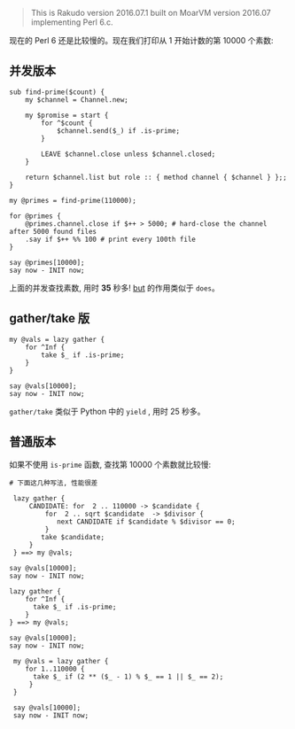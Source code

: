 > This is Rakudo version 2016.07.1 built on MoarVM version 2016.07
implementing Perl 6.c.

现在的 Perl 6 还是比较慢的。现在我们打印从 1 开始计数的第 10000 个素数:

## 并发版本

```perl6
sub find-prime($count) {
    my $channel = Channel.new;
    
    my $promise = start {
        for ^$count {
            $channel.send($_) if .is-prime;
        }
        
        LEAVE $channel.close unless $channel.closed;
    }
    
    return $channel.list but role :: { method channel { $channel } };;
}

my @primes = find-prime(110000);

for @primes {
    @primes.channel.close if $++ > 5000; # hard-close the channel after 5000 found files
    .say if $++ %% 100 # print every 100th file
}

say @primes[10000];
say now - INIT now;
```

上面的并发查找素数, 用时 **35** 秒多! [but](https://raw.githubusercontent.com/perl6/specs/master/S14-roles-and-parametric-types.pod) 的作用类似于 `does`。

## gather/take 版

```perl6
my @vals = lazy gather {
    for ^Inf {
        take $_ if .is-prime;
    }
}

say @vals[10000];
say now - INIT now;
```

`gather/take` 类似于 Python 中的 `yield` , 用时 25 秒多。

## 普通版本

如果不使用 `is-prime` 函数, 查找第 10000 个素数就比较慢: 

```perl6
# 下面这几种写法, 性能很差

 lazy gather {
     CANDIDATE: for  2 .. 110000 -> $candidate {
    	 for  2 .. sqrt $candidate  -> $divisor {
    		next CANDIDATE if $candidate % $divisor == 0;
    	 }
    	take $candidate;
     }
 } ==> my @vals;

say @vals[10000];
say now - INIT now;
```

```perl6
lazy gather {
    for ^Inf {
      take $_ if .is-prime;
    }
} ==> my @vals;

say @vals[10000];
say now - INIT now; 
```

```perl6
 my @vals = lazy gather {
    for 1..110000 {
      take $_ if (2 ** ($_ - 1) % $_ == 1 || $_ == 2);
     }
 }

 say @vals[10000];
 say now - INIT now; 
```

